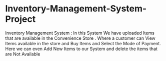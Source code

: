 # Inventory-Management-System-Project
Inventory Management System : In this System We have uploaded  Items that are available in the Convenience Store . Where a customer can View Items available in the store and Buy Items and Select the Mode of Payment. Here we can even Add New Items to our System and delete the items that are Not Available
